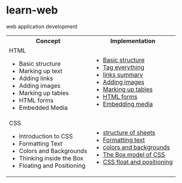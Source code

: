 # learn-web

web application development


<table>
	<tr>
		<th> Concept </th>
		<th> Implementation </th>
	</tr>
	<tr>
		<td> 
			HTML
			<ul>
				<li>Basic structure </li>
				<li>Marking up text </li>
				<li>Adding links </li>
				<li>Adding images </li>
				<li>Marking up tables </li>
				<li>HTML forms </li>
				<li>Embedded Media </li>
			 </ul>
		</td>
		<td> <ul>
				<li> <a href="ch04/README.md"> Basic structure</a> </li>
				<li> <a href="ch05/README.md"> Tag everything</a> </li>
				<li> <a href="ch06/README.md"> links summary </a> </li>
				<li> <a href="ch07/README.md"> Adding images </a> </li>
				<li> <a href="ch08/README.md"> Marking up tables </a> </li>
				<li> <a href="ch09/README.md"> HTML forms </a> </li>
				<li> <a href="ch10/README.md"> Embedding media </a> </li>
			 </ul>
		</td>
	</tr>
	<tr>
		<td>
		CSS
		<ul>
			<li> Introduction to CSS </li>
			<li> Formatting Text </li>
			<li> Colors and Backgrounds </li>
			<li> Thinking inside the Box </li>
			<li> Floating and Positioning </li>
		</ul>
		</td>
		<td>
			<ul>
			<li> <a href="ch11/README.md"> structure of sheets </a> </li>
			<li> <a href="ch12/README.md"> Formatting text </a> </li>
			<li> <a href="ch13/README.md"> colors and backgrounds </a> </li>
			<li> <a href="ch14/README.md"> The Box model of CSS </a> </li>
			<li> <a href="ch15/README.md"> CSS float and positioning </a> </li>
			</ul>
		</td>
	</tr>


</table>
